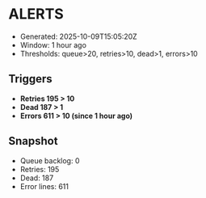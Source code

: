 # ALERTS

- Generated: 2025-10-09T15:05:20Z
- Window: 1 hour ago
- Thresholds: queue>20, retries>10, dead>1, errors>10

## Triggers
- **Retries 195 > 10**
- **Dead 187 > 1**
- **Errors 611 > 10 (since 1 hour ago)**

## Snapshot
- Queue backlog: 0
- Retries: 195
- Dead: 187
- Error lines: 611
